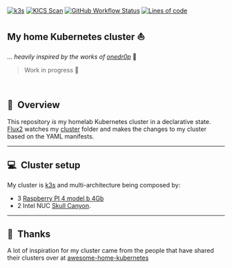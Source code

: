 

[![k3s](https://img.shields.io/badge/k3s-v1.23-blue?style=flat&logo=k3s)](https://k3s.io/)
[![KICS Scan](https://img.shields.io/github/workflow/status/luander/k3s-cluster/KICS%20Scan?label=kics)](https://github.com/luander/k3s-cluster/actions/workflows/kics.yaml)
[![GitHub Workflow Status](https://img.shields.io/github/workflow/status/luander/k3s-cluster/Schedule%20-%20Renovate%20Helm%20Releases?label=renovate&logo=renovatebot&style=flat)](https://github.com/luander/k3s-cluster/actions/workflows/schedule-renovate.yaml)
[![Lines of code](https://img.shields.io/tokei/lines/github/luander/k3s-cluster?style=flat&color=brightgreen&label=lines&logo=codefactor&logoColor=white)](https://github.com/luander/k3s-cluster/graphs/contributors)


## My home Kubernetes cluster :sailboat:
_... heavily inspired by the works of [onedr0p](https://github.com/luander/k3s-cluster/)_ :rocket:


> Work in progress :construction_worker:

<br/>

## :book:&nbsp; Overview

This repository _is_ my homelab Kubernetes cluster in a declarative state. [Flux2](https://github.com/fluxcd/flux2) watches my [cluster](./cluster/) folder and makes the changes to my cluster based on the YAML manifests.

---

## :computer:&nbsp; Cluster setup

My cluster is [k3s](https://k3s.io/) and multi-architecture being composed by:
- 3 [Raspberry PI 4 model b 4Gb](https://www.raspberrypi.org/products/raspberry-pi-4-model-b/) 
- 2 Intel NUC [Skull Canyon](https://www.intel.com/content/www/us/en/products/docs/boards-kits/nuc/nuc-kit-nuc6i7kyk-features-configurations-video.html).

---


## :handshake:&nbsp; Thanks

A lot of inspiration for my cluster came from the people that have shared their clusters over at [awesome-home-kubernetes](https://github.com/k8s-at-home/awesome-home-kubernetes)
